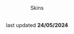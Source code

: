 <center style="text-align: center;" data-mce-style="text-align: center;">Skins</center>

<p align="center">

<br>
last updated <b>24/05/2024</b>
</p>


